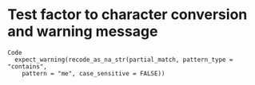 # Test factor to character conversion and warning message

    Code
      expect_warning(recode_as_na_str(partial_match, pattern_type = "contains",
        pattern = "me", case_sensitive = FALSE))

